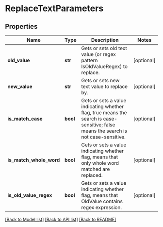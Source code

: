 # ReplaceTextParameters

## Properties
Name | Type | Description | Notes
------------ | ------------- | ------------- | -------------
**old_value** | **str** | Gets or sets old text value (or regex pattern IsOldValueRegex) to replace. | [optional] 
**new_value** | **str** | Gets or sets new text value to replace by. | [optional] 
**is_match_case** | **bool** | Gets or sets a value indicating whether flag, true means the search is case-sensitive; false means the search is not case-sensitive. | [optional] 
**is_match_whole_word** | **bool** | Gets or sets a value indicating whether flag, means that only whole word matched are replaced. | [optional] 
**is_old_value_regex** | **bool** | Gets or sets a value indicating whether flag, means that OldValue contains regex expression. | [optional] 

[[Back to Model list]](../README.md#documentation-for-models) [[Back to API list]](../README.md#documentation-for-api-endpoints) [[Back to README]](../README.md)

